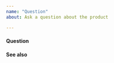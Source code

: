 ```yaml
---
name: "Question"
about: Ask a question about the product

---
```


<!--
This repository is for VIC Engine. Please use it to report issues related to Virtual Container Hosts, Container VMs, and their lifecycles.

To help use keep things organized, please file issues in the most appropriate repository:
 * vSphere Client Plugins: https://github.com/vmware/vic-ui/issues
 * VIC Appliance (OVA) and User Documentation: https://github.com/vmware/vic-product/issues
 * Container Management Portal (Admiral): https://github.com/vmware/admiral/issues
 * Container Registry (Harbor): https://github.com/goharbor/harbor/issues
-->

<!--
NOTE: Our public Slack channel is often a better way to ask questions and get answers. Consider trying that first, before opening a GitHub issue.

See https://github.com/vmware/vic/blob/master/CONTRIBUTING.md#community for details.
-->

#### Question
<!-- Explain the question briefly. -->


#### See also
<!-- Provide references to relevant resources, such as documentation or related issues. -->
